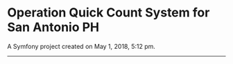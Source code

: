 Operation Quick Count System for San Antonio PH
===

A Symfony project created on May 1, 2018, 5:12 pm.
****